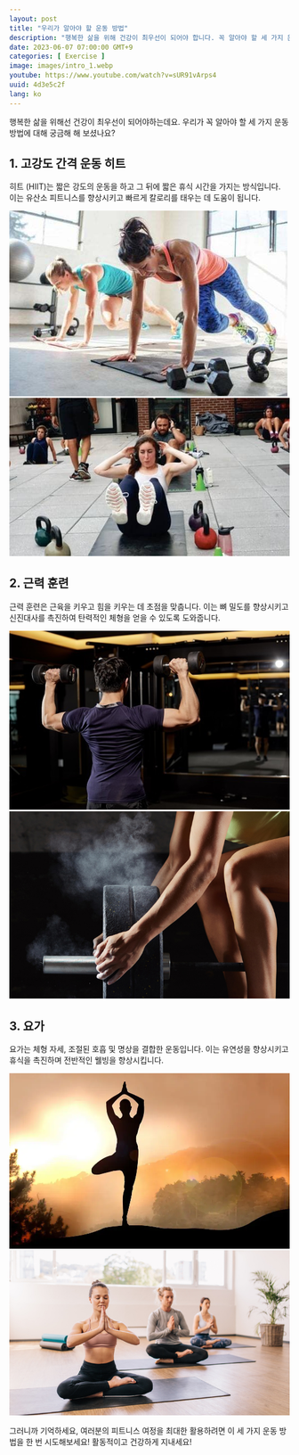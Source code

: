 ```yaml
---
layout: post
title: "우리가 알아야 할 운동 방법"
description: "행복한 삶을 위해 건강이 최우선이 되어야 합니다. 꼭 알아야 할 세 가지 운동 방법에 대해 궁금해 하셨나요? 고강도 간격 운동 히트는 짧은 강도의 운동을 하고 짧은 휴식 시간을 가지는 방식으로 유산소 피트니스를 향상시키고 빠르게 칼로리를 태우는 데 도움이 됩니다. 근력 훈련은 근육을 키우고 힘을 키우며 뼈 밀도를 향상시켜 탄력적인 체형을 얻을 수 있게 도와줍니다. 또한, 요가는 체형 자세와 조절된 호흡 및 명상을 결합하여 유연성을 향상시키고 전반적인 웰빙을 촉진합니다. 이 세 가지 운동 방법을 시도하여 활동적이고 건강한 삶을 즐겨보세요! #건강한삶 #운동방법 #고강도간격운동 #근력훈련 #요가 #피트니스 #웰빙"
date: 2023-06-07 07:00:00 GMT+9
categories: [ Exercise ]
image: images/intro_1.webp
youtube: https://www.youtube.com/watch?v=sUR91vArps4
uuid: 4d3e5c2f
lang: ko
---
```


행복한 삶을 위해선 건강이 최우선이 되어야하는데요. 우리가 꼭 알아야 할 세 가지 운동 방법에 대해 궁금해 해 보셨나요?

## 1. 고강도 간격 운동 히트

히트 (HIIT)는 짧은 강도의 운동을 하고 그 뒤에 짧은 휴식 시간을 가지는 방식입니다. 이는 유산소 피트니스를 향상시키고 빠르게 칼로리를 태우는 데 도움이 됩니다.

![1_1.jpg](images/1_1.jpg)
![1_2.jpg](images/1_2.jpg)

## 2. 근력 훈련

근력 훈련은 근육을 키우고 힘을 키우는 데 초점을 맞춥니다. 이는 뼈 밀도를 향상시키고 신진대사를 촉진하여 탄력적인 체형을 얻을 수 있도록 도와줍니다.

![2_1.jpg](images/2_1.jpg)
![2_2.jpg](images/2_2.jpg)

## 3. 요가

요가는 체형 자세, 조절된 호흡 및 명상을 결합한 운동입니다. 이는 유연성을 향상시키고 휴식을 촉진하며 전반적인 웰빙을 향상시킵니다.

![3_1.webp](images/3_1.webp)
![3_2.jpg](images/3_2.jpg)

그러니까 기억하세요, 여러분의 피트니스 여정을 최대한 활용하려면 이 세 가지 운동 방법을 한 번 시도해보세요! 활동적이고 건강하게 지내세요!